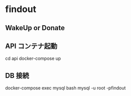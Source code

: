 # findout

## WakeUp or Donate

## API コンテナ起動

cd api
docker-compose up

## DB 接続

docker-compose exec mysql bash
mysql -u root -pfindout
